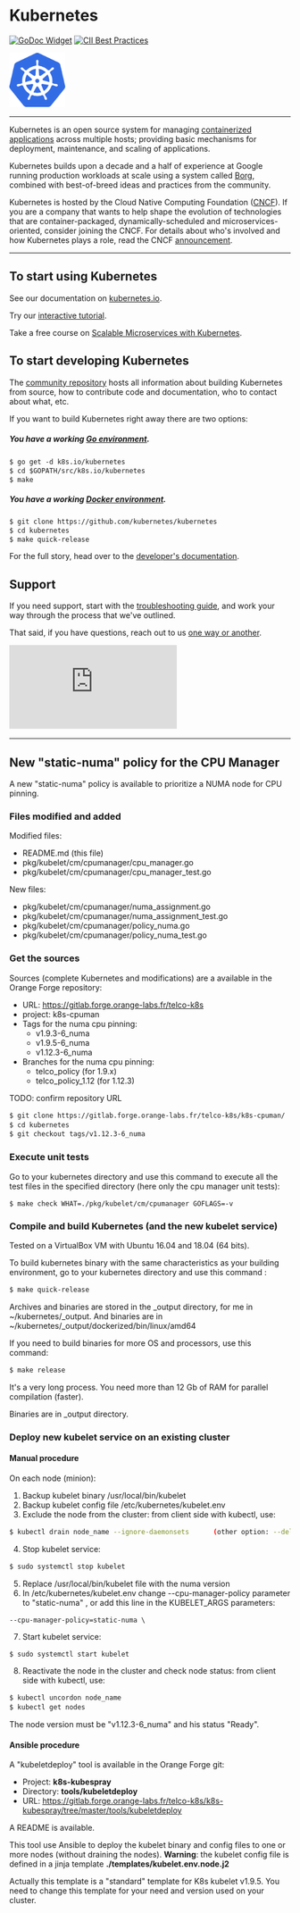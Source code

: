 # Kubernetes

[![GoDoc Widget]][GoDoc] [![CII Best Practices](https://bestpractices.coreinfrastructure.org/projects/569/badge)](https://bestpractices.coreinfrastructure.org/projects/569)

<img src="https://github.com/kubernetes/kubernetes/raw/master/logo/logo.png" width="100">

----

Kubernetes is an open source system for managing [containerized applications]
across multiple hosts; providing basic mechanisms for deployment, maintenance,
and scaling of applications.

Kubernetes builds upon a decade and a half of experience at Google running
production workloads at scale using a system called [Borg],
combined with best-of-breed ideas and practices from the community.

Kubernetes is hosted by the Cloud Native Computing Foundation ([CNCF]).
If you are a company that wants to help shape the evolution of
technologies that are container-packaged, dynamically-scheduled
and microservices-oriented, consider joining the CNCF.
For details about who's involved and how Kubernetes plays a role,
read the CNCF [announcement].

----

## To start using Kubernetes

See our documentation on [kubernetes.io].

Try our [interactive tutorial].

Take a free course on [Scalable Microservices with Kubernetes].

## To start developing Kubernetes

The [community repository] hosts all information about
building Kubernetes from source, how to contribute code
and documentation, who to contact about what, etc.

If you want to build Kubernetes right away there are two options:

##### You have a working [Go environment].

```
$ go get -d k8s.io/kubernetes
$ cd $GOPATH/src/k8s.io/kubernetes
$ make
```

##### You have a working [Docker environment].

```
$ git clone https://github.com/kubernetes/kubernetes
$ cd kubernetes
$ make quick-release
```

For the full story, head over to the [developer's documentation].

## Support

If you need support, start with the [troubleshooting guide],
and work your way through the process that we've outlined.

That said, if you have questions, reach out to us
[one way or another][communication].

[announcement]: https://cncf.io/news/announcement/2015/07/new-cloud-native-computing-foundation-drive-alignment-among-container
[Borg]: https://research.google.com/pubs/pub43438.html
[CNCF]: https://www.cncf.io/about
[communication]: https://git.k8s.io/community/communication
[community repository]: https://git.k8s.io/community
[containerized applications]: https://kubernetes.io/docs/concepts/overview/what-is-kubernetes/
[developer's documentation]: https://git.k8s.io/community/contributors/devel#readme
[Docker environment]: https://docs.docker.com/engine
[Go environment]: https://golang.org/doc/install
[GoDoc]: https://godoc.org/k8s.io/kubernetes
[GoDoc Widget]: https://godoc.org/k8s.io/kubernetes?status.svg
[interactive tutorial]: https://kubernetes.io/docs/tutorials/kubernetes-basics
[kubernetes.io]: https://kubernetes.io
[Scalable Microservices with Kubernetes]: https://www.udacity.com/course/scalable-microservices-with-kubernetes--ud615
[troubleshooting guide]: https://kubernetes.io/docs/tasks/debug-application-cluster/troubleshooting/

[![Analytics](https://kubernetes-site.appspot.com/UA-36037335-10/GitHub/README.md?pixel)]()

----

## New "static-numa" policy for the CPU Manager

A new "static-numa" policy is available to prioritize a NUMA node for CPU pinning.

### Files modified and added

Modified files:
 * README.md   (this file)
 * pkg/kubelet/cm/cpumanager/cpu_manager.go
 * pkg/kubelet/cm/cpumanager/cpu_manager_test.go

New files:
 * pkg/kubelet/cm/cpumanager/numa_assignment.go
 * pkg/kubelet/cm/cpumanager/numa_assignment_test.go
 * pkg/kubelet/cm/cpumanager/policy_numa.go
 * pkg/kubelet/cm/cpumanager/policy_numa_test.go


### Get the sources

Sources (complete Kubernetes and modifications) are a available in the Orange Forge repository:
 * URL: https://gitlab.forge.orange-labs.fr/telco-k8s
 * project: k8s-cpuman
 * Tags for the numa cpu pinning:
    * v1.9.3-6_numa
    * v1.9.5-6_numa
    * v1.12.3-6_numa
 * Branches for the numa cpu pinning:
    * telco_policy   (for 1.9.x)
    * telco_policy_1.12   (for 1.12.3)

TODO: confirm repository URL  
```sh
$ git clone https://gitlab.forge.orange-labs.fr/telco-k8s/k8s-cpuman/
$ cd kubernetes
$ git checkout tags/v1.12.3-6_numa
```


### Execute unit tests

Go to your kubernetes directory and use this command to execute all the test files in the specified directory (here only the cpu manager unit tests):
```
$ make check WHAT=./pkg/kubelet/cm/cpumanager GOFLAGS=-v
```


### Compile and build Kubernetes (and the new kubelet service)

Tested on a VirtualBox VM with Ubuntu 16.04 and 18.04 (64 bits).

To build kubernetes binary with the same characteristics as your building environment, go to your kubernetes directory and use this command :

```sh
$ make quick-release
```
Archives and binaries are stored in the _output directory, for me in ~/kubernetes/_output. And binaries are in ~/kubernetes/_output/dockerized/bin/linux/amd64


If you need to build binaries for more OS and processors, use this command:
```sh
$ make release
```
It's a very long process. You need more than 12 Gb of RAM for parallel compilation (faster).

Binaries are in _output directory.


### Deploy new kubelet service on an existing cluster

#### Manual procedure

On each node (minion):
 1. Backup kubelet binary /usr/local/bin/kubelet
 2. Backup kubelet config file /etc/kubernetes/kubelet.env
 3. Exclude the node from the cluster: from client side with kubectl, use:
``` sh
$ kubectl drain node_name --ignore-daemonsets      (other option: --delete-local-data)
```
 4. Stop kubelet service:
``` sh
$ sudo systemctl stop kubelet
```
 5. Replace /usr/local/bin/kubelet  file with the numa version
 6. In /etc/kubernetes/kubelet.env  change --cpu-manager-policy parameter to "static-numa" , or add this line in the KUBELET_ARGS parameters:
```
--cpu-manager-policy=static-numa \
```
 7. Start kubelet service:
``` sh
$ sudo systemctl start kubelet
```
 8. Reactivate the node in the cluster and check node status: from client side with kubectl, use:
``` sh
$ kubectl uncordon node_name
$ kubectl get nodes
```
The node version must be "v1.12.3-6_numa" and his status "Ready".

#### Ansible procedure

A "kubeletdeploy" tool is available in the Orange Forge git:
 * Project: **k8s-kubespray**
 * Directory: **tools/kubeletdeploy**
 * URL: https://gitlab.forge.orange-labs.fr/telco-k8s/k8s-kubespray/tree/master/tools/kubeletdeploy

A README is available.

This tool use Ansible to deploy the kubelet binary and config files to one or more nodes (without draining the nodes).
**Warning**: the kubelet config file is defined in a jinja template **./templates/kubelet.env.node.j2**

Actually this template is a "standard" template for K8s kubelet v1.9.5. You need to change this template for your need and version used on your cluster.
